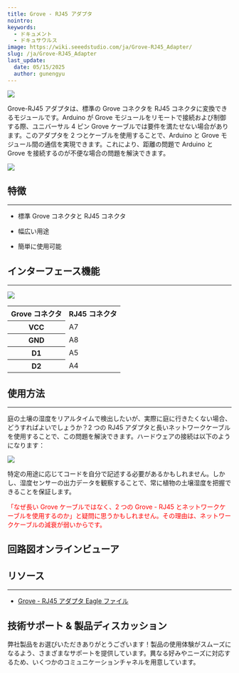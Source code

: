 ```yaml
---
title: Grove - RJ45 アダプタ
nointro:
keywords:
  - ドキュメント
  - ドキュサウルス
image: https://wiki.seeedstudio.com/ja/Grove-RJ45_Adapter/
slug: /ja/Grove-RJ45_Adapter
last_update:
  date: 05/15/2025
  author: gunengyu
---
```



![](https://files.seeedstudio.com/wiki/Grove-RJ45_Adapter/img/RJ45_Adapter_01.jpg)

Grove-RJ45 アダプタは、標準の Grove コネクタを RJ45 コネクタに変換できるモジュールです。Arduino が Grove モジュールをリモートで接続および制御する際、ユニバーサル 4 ピン Grove ケーブルでは要件を満たせない場合があります。このアダプタを 2 つとケーブルを使用することで、Arduino と Grove モジュール間の通信を実現できます。これにより、距離の問題で Arduino と Grove を接続するのが不便な場合の問題を解決できます。

[![](https://files.seeedstudio.com/wiki/Seeed-WiKi/docs/images/300px-Get_One_Now_Banner-ragular.png)](https://www.seeedstudio.com/Grove-RJ45-Adapter-p-1426.html)

## 特徴

---

* 標準 Grove コネクタと RJ45 コネクタ

* 幅広い用途

* 簡単に使用可能

## インターフェース機能

---
![](https://files.seeedstudio.com/wiki/Grove-RJ45_Adapter/img/RJ45_Adapter_Interface.jpg)

<table  cellspacing="0" width="547">
<tr>
<th scope="col"> Grove コネクタ</th>
<th scope="col"> RJ45 コネクタ</th>
</tr>
<tr>
<th scope="row"> VCC</th>
<td> A7</td>
</tr>
<tr>
<th scope="row"> GND</th>
<td> A8</td>
</tr>
<tr>
<th scope="row"> D1</th>
<td> A5</td>
</tr>
<tr>
<th scope="row"> D2</th>
<td> A4</td>
</tr></table>

## 使用方法

---
庭の土壌の湿度をリアルタイムで検出したいが、実際に庭に行きたくない場合、どうすればよいでしょうか？2 つの RJ45 アダプタと長いネットワークケーブルを使用することで、この問題を解決できます。ハードウェアの接続は以下のようになります：

![](https://files.seeedstudio.com/wiki/Grove-RJ45_Adapter/img/RJ45.jpg)

特定の用途に応じてコードを自分で記述する必要があるかもしれません。しかし、湿度センサーの出力データを観察することで、常に植物の土壌湿度を把握できることを保証します。

<font color="red">「なぜ長い Grove ケーブルではなく、2 つの Grove - RJ45 とネットワークケーブルを使用するのか」と疑問に思うかもしれません。その理由は、ネットワークケーブルの減衰が弱いからです。</font>

## 回路図オンラインビューア

<div class="altium-ecad-viewer" data-project-src="https://files.seeedstudio.com/wiki/Grove-RJ45_Adapter/res/Grove-RJ45_Adapter_Eagle_File.zip">
</div>

## リソース

---
* [Grove - RJ45 アダプタ Eagle ファイル](https://files.seeedstudio.com/wiki/Grove-RJ45_Adapter/res/Grove-RJ45_Adapter_Eagle_File.zip)

## 技術サポート & 製品ディスカッション

弊社製品をお選びいただきありがとうございます！製品の使用体験がスムーズになるよう、さまざまなサポートを提供しています。異なる好みやニーズに対応するため、いくつかのコミュニケーションチャネルを用意しています。

<div class="button_tech_support_container">
<a href="https://forum.seeedstudio.com/" class="button_forum"></a> 
<a href="https://www.seeedstudio.com/contacts" class="button_email"></a>
</div>

<div class="button_tech_support_container">
<a href="https://discord.gg/eWkprNDMU7" class="button_discord"></a> 
<a href="https://github.com/Seeed-Studio/wiki-documents/discussions/69" class="button_discussion"></a>
</div>
